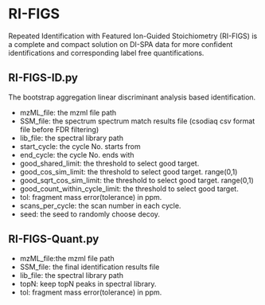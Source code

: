 # RI-FIGS
Repeated Identification with Featured Ion-Guided Stoichiometry (RI-FIGS) is a complete and compact solution on DI-SPA data for more confident identifications and corresponding label free quantifications. 

## RI-FIGS-ID.py
The bootstrap aggregation linear discriminant analysis based identification.
* mzML_file: the mzml file path
* SSM_file: the spectrum spectrum match results file (csodiaq csv format file before FDR filtering)
* lib_file: the spectral library path
* start_cycle: the cycle No. starts from
* end_cycle: the cycle No. ends with
* good_shared_limit: the threshold to select good target.
* good_cos_sim_limit: the threshold to select good target. range(0,1)
* good_sqrt_cos_sim_limit: the threshold to select good target. range(0,1)
* good_count_within_cycle_limit: the threshold to select good target.
* tol: fragment mass error(tolerance) in ppm.
* scans_per_cycle: the scan number in each cycle.
* seed: the seed to randomly choose decoy.

## RI-FIGS-Quant.py
* mzML_file:the mzml file path
* SSM_file: the final identification results file
* lib_file: the spectral library path
* topN: keep topN peaks in spectral library.
* tol: fragment mass error(tolerance) in ppm.
